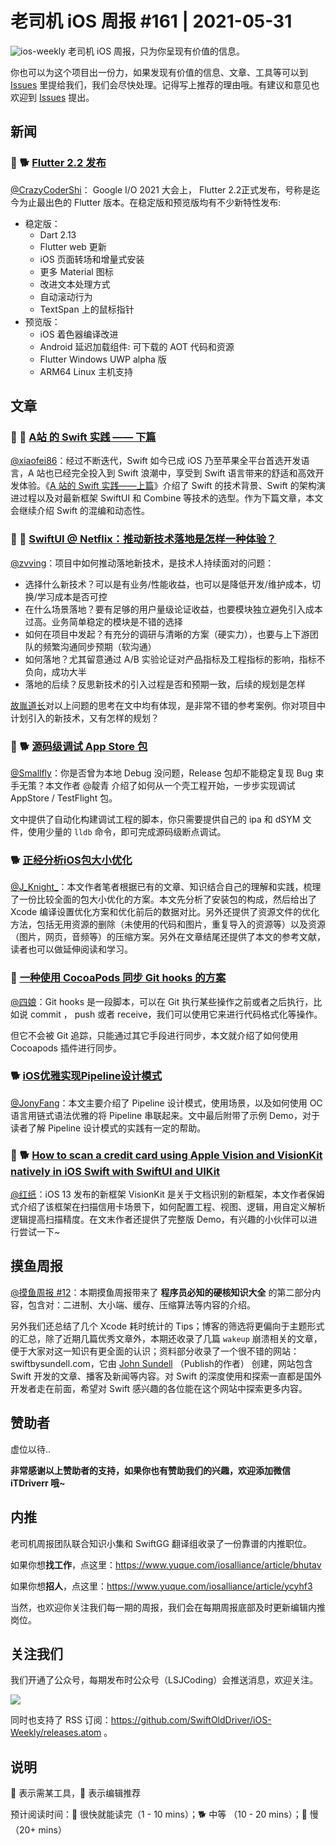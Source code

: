 # 老司机 iOS 周报 #161 | 2021-05-31

![ios-weekly](https://github.com/SwiftOldDriver/iOS-Weekly/blob/master/assets/ios-weekly.png?raw=true)
老司机 iOS 周报，只为你呈现有价值的信息。

你也可以为这个项目出一份力，如果发现有价值的信息、文章、工具等可以到 [Issues](https://github.com/SwiftOldDriver/iOS-Weekly/issues) 里提给我们，我们会尽快处理。记得写上推荐的理由哦。有建议和意见也欢迎到 [Issues](https://github.com/SwiftOldDriver/iOS-Weekly/issues) 提出。

## 新闻

### 🌟 🐕 [Flutter 2.2 发布](https://mp.weixin.qq.com/s/_btkqmzWMeZLlL4UdhtUhw)

[@CrazyCoderShi](https://github.com/CrazyCoderShi)： Google I/O 2021 大会上， Flutter 2.2正式发布，号称是迄今为止最出色的 Flutter 版本。在稳定版和预览版均有不少新特性发布:
- 稳定版：
    - Dart 2.13
    - Flutter web 更新
    - iOS 页面转场和增量式安装
    - 更多 Material 图标
    - 改进文本处理方式
    - 自动滚动行为
    - TextSpan 上的鼠标指针
- 预览版：
    - iOS 着色器编译改进
    - Android 延迟加载组件: 可下载的 AOT 代码和资源
    - Flutter Windows UWP alpha 版
    - ARM64 Linux 主机支持

## 文章

### 🌟 🐢 [A站 的 Swift 实践 —— 下篇](https://mp.weixin.qq.com/s/EIPHLdxBMb5MiRDDfxzJtA)

[@xiaofei86](https://github.com/xiaofei86)：经过不断迭代，Swift 如今已成 iOS 乃至苹果全平台首选开发语言，A 站也已经完全投入到 Swift 浪潮中，享受到 Swift 语言带来的舒适和高效开发体验。《[A 站的 Swift 实践——上篇](https://mp.weixin.qq.com/s?__biz=MzkxOTI0MTA2OA==&mid=2247485577&idx=1&sn=8afb1e639a832c10a966ff0ab7576b44&chksm=c1a4608af6d3e99ceeff729ea6736394266cbca7ac46040a1401d1dd805d4ae0950a5f1ae411&scene=21#wechat_redirect)》介绍了 Swift 的技术背景、Swift 的架构演进过程以及对最新框架 SwiftUI 和 Combine 等技术的选型。作为下篇文章，本文会继续介绍 Swift 的混编和动态性。

### 🌟 🐎 [SwiftUI @ Netflix：推动新技术落地是怎样一种体验？](https://mp.weixin.qq.com/s/oRPRCx78owLe3_gROYapCw)

[@zvving](https://github.com/zvving)：项目中如何推动落地新技术，是技术人持续面对的问题：

- 选择什么新技术？可以是有业务/性能收益，也可以是降低开发/维护成本，切换/学习成本是否可控
- 在什么场景落地？要有足够的用户量级论证收益，也要模块独立避免引入成本过高。业务简单稳定的模块是不错的选择
- 如何在项目中发起？有充分的调研与清晰的方案（硬实力），也要与上下游团队的频繁沟通同步预期（软沟通）
- 如何落地？尤其留意通过 A/B 实验论证对产品指标及工程指标的影响，指标不负向，成功大半
- 落地的后续？反思新技术的引入过程是否和预期一致，后续的规划是怎样

[故胤道长](https://www.jianshu.com/u/8d5b91490ca5)对以上问题的思考在文中均有体现，是非常不错的参考案例。你对项目中计划引入的新技术，又有怎样的规划？

### 🚧 🐕 [源码级调试 App Store 包](https://blog.indigo.codes/2021/05/23/debug-your-app-store-app/)

[@Smallfly](https://github.com/iostalks)：你是否曾为本地 Debug 没问题，Release 包却不能稳定复现 Bug 束手无策？本文作者 @靛青 介绍了如何从一个壳工程开始，一步步实现调试 AppStore / TestFlight 包。

文中提供了自动化构建调试工程的脚本，你只需要提供自己的 ipa 和 dSYM 文件，使用少量的 `lldb` 命令，即可完成源码级断点调试。


### 🐕 [正经分析iOS包大小优化](https://mp.weixin.qq.com/s?__biz=MzU3NTY3MTQzMg==&mid=2247505253&idx=1&sn=7123c2548a3d8412a6e0ec6e72634664&chksm=fd1d0882ca6a81948d0125ca7d5a8d614bb2f79b8dc274a6d59205ddc74b71d3242826bc7e42&mpshare=1&scene=1&srcid=0527S6Ko4joeOz56MiT0Vzfj&sharer_sharetime=1622074623255&sharer_shareid=283ec3502fd417eeb429d443f712b520#rd)


[@J_Knight_](https://github.com/knightsj)：本文作者笔者根据已有的文章、知识结合自己的理解和实践，梳理了一份比较全面的包大小优化的方案。本文先分析了安装包的构成，然后给出了 Xcode 编译设置优化方案和优化前后的数据对比。另外还提供了资源文件的优化方法，包括无用资源的删除（未使用的代码和图片，重复导入的资源等）以及资源（图片，网页，音频等）的压缩方案。另外在文章结尾还提供了本文的参考文献，读者也可以做延伸阅读和学习。


### 🐎 [一种使用 CocoaPods 同步 Git hooks 的方案](https://dirtmelon.github.io/posts/cocoapods-sync-githooks/)

[@四娘](https://kemchenj.github.io/)：Git hooks 是一段脚本，可以在 Git 执行某些操作之前或者之后执行，比如说 commit ， push 或者 receive，我们可以使用它来进行代码格式化等操作。

但它不会被 Git 追踪，只能通过其它手段进行同步，本文就介绍了如何使用 Cocoapods 插件进行同步。


### 🐕 [iOS优雅实现Pipeline设计模式](https://github.com/ChenZeBin/blogs/blob/master/%E6%96%87%E7%AB%A0/PipelineDesign/iOS%E4%BC%98%E9%9B%85%E5%AE%9E%E7%8E%B0Pipeline%E8%AE%BE%E8%AE%A1%E6%A8%A1%E5%BC%8F.md)

[@JonyFang](https://github.com/JonyFang)：本文主要介绍了 Pipeline 设计模式，使用场景，以及如何使用 OC 语言用链式语法优雅的将 Pipeline 串联起来。文中最后附带了示例 Demo，对于读者了解 Pipeline 设计模式的实践有一定的帮助。

### 🚧 🐕 [How to scan a credit card using Apple Vision and VisionKit natively in iOS Swift with SwiftUI and UIKit](https://khalidasad93.medium.com/how-to-scan-a-credit-card-using-apple-vision-and-visionkit-natively-in-ios-swift-with-swiftui-and-247fa0863141)

[@红纸](https://github.com/nianran)：iOS 13 发布的新框架 VisionKit 是关于文档识别的新框架，本文作者保姆式介绍了该框架在扫描信用卡场景下，如何配置工程、视图、逻辑，用自定义解析逻辑提高扫描精度。在文末作者还提供了完整版 Demo，有兴趣的小伙伴可以进行尝试一下~

## 摸鱼周报

[@摸鱼周报 #12](https://mp.weixin.qq.com/s/hJkXjH1OFoF1XSd1ENlpAQ)：本期摸鱼周报带来了 **程序员必知的硬核知识大全** 的第二部分内容，包含对：二进制、大小端、缓存、压缩算法等内容的介绍。

另外我们还总结了几个 Xcode 耗时统计的 Tips；博客的筛选将更偏向于主题形式的汇总，除了近期几篇优秀文章外，本期还收录了几篇 `wakeup` 崩溃相关的文章，便于大家对这一知识有更全面的认识；资料部分收录了一个很不错的网站：swiftbysundell.com，它由 [John Sundell](https://twitter.com/johnsundell) （Publish的作者） 创建，网站包含 Swift 开发的文章、播客及新闻等内容。对 Swift 的深度使用和探索一直都是国外开发者走在前面，希望对 Swift 感兴趣的各位能在这个网站中探索更多内容。


## 赞助者

虚位以待..

**非常感谢以上赞助者的支持，如果你也有赞助我们的兴趣，欢迎添加微信 iTDriverr 哦~**

## 内推

老司机周报团队联合知识小集和 SwiftGG 翻译组收录了一份靠谱的内推职位。

如果你想**找工作**，点这里：https://www.yuque.com/iosalliance/article/bhutav

如果你想**招人**，点这里：https://www.yuque.com/iosalliance/article/ycyhf3

当然，也欢迎你关注我们每一期的周报，我们会在每期周报底部及时更新编辑内推岗位。

## 关注我们

我们开通了公众号，每期发布时公众号（LSJCoding）会推送消息，欢迎关注。

![](https://github.com/SwiftOldDriver/iOS-Weekly/blob/master/assets/qrcode_for_wechat.jpg?raw=true)

同时也支持了 RSS 订阅：https://github.com/SwiftOldDriver/iOS-Weekly/releases.atom 。

## 说明

🚧 表示需某工具，🌟 表示编辑推荐

预计阅读时间：🐎 很快就能读完（1 - 10 mins）；🐕 中等 （10 - 20 mins）；🐢 慢（20+ mins）

